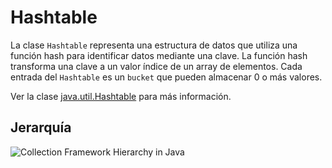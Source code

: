 # Hashtable
La clase `Hashtable` representa una estructura de datos que utiliza una función hash para identificar datos mediante una clave. La función hash transforma una clave a un valor índice de un array de elementos. Cada entrada del `Hashtable` es un `bucket` que pueden almacenar 0 o más valores.

Ver la clase [java.util.Hashtable](https://docs.oracle.com/en/java/javase/17/docs/api/java.base/java/util/Hashtable.html) para más información.

## Jerarquía

![Collection Framework Hierarchy in Java](https://techvidvan.com/tutorials/wp-content/uploads/sites/2/2020/03/collection-framework-hierarchy-in-java.jpg)